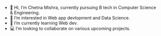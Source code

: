 - 👋 Hi, I’m Chetna Mishra, currently pursuing B tech in Computer Science & Engineering.
- 👀 I’m interested in Web app devlopment and Data Science.
- 🌱 I’m currently learning Web dev.
- 💻 I’m looking to collaborate on various upcoming projects.


<!---
chetna7121/chetna7121 is a ✨ special ✨ repository because its `README.md` (this file) appears on your GitHub profile.
You can click the Preview link to take a look at your changes.
--->
